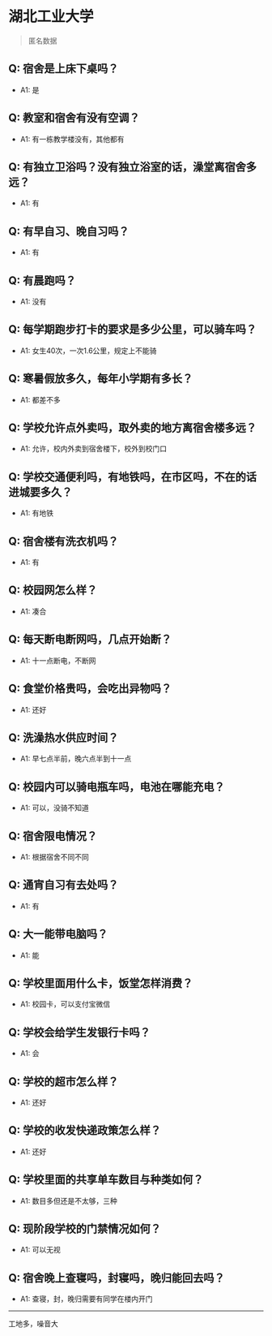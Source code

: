 # 湖北工业大学

> 匿名数据

## Q: 宿舍是上床下桌吗？

- A1: 是

## Q: 教室和宿舍有没有空调？

- A1: 有一栋教学楼没有，其他都有

## Q: 有独立卫浴吗？没有独立浴室的话，澡堂离宿舍多远？

- A1: 有

## Q: 有早自习、晚自习吗？

- A1: 有

## Q: 有晨跑吗？

- A1: 没有

## Q: 每学期跑步打卡的要求是多少公里，可以骑车吗？

- A1: 女生40次，一次1.6公里，规定上不能骑

## Q: 寒暑假放多久，每年小学期有多长？

- A1: 都差不多

## Q: 学校允许点外卖吗，取外卖的地方离宿舍楼多远？

- A1: 允许，校内外卖到宿舍楼下，校外到校门口

## Q: 学校交通便利吗，有地铁吗，在市区吗，不在的话进城要多久？

- A1: 有地铁

## Q: 宿舍楼有洗衣机吗？

- A1: 有

## Q: 校园网怎么样？

- A1: 凑合

## Q: 每天断电断网吗，几点开始断？

- A1: 十一点断电，不断网

## Q: 食堂价格贵吗，会吃出异物吗？

- A1: 还好

## Q: 洗澡热水供应时间？

- A1: 早七点半前，晚六点半到十一点

## Q: 校园内可以骑电瓶车吗，电池在哪能充电？

- A1: 可以，没骑不知道

## Q: 宿舍限电情况？

- A1: 根据宿舍不同不同

## Q: 通宵自习有去处吗？

- A1: 有

## Q: 大一能带电脑吗？

- A1: 能

## Q: 学校里面用什么卡，饭堂怎样消费？

- A1: 校园卡，可以支付宝微信

## Q: 学校会给学生发银行卡吗？

- A1: 会

## Q: 学校的超市怎么样？

- A1: 还好

## Q: 学校的收发快递政策怎么样？

- A1: 还好

## Q: 学校里面的共享单车数目与种类如何？

- A1: 数目多但还是不太够，三种

## Q: 现阶段学校的门禁情况如何？

- A1: 可以无视

## Q: 宿舍晚上查寝吗，封寝吗，晚归能回去吗？

- A1: 查寝，封，晚归需要有同学在楼内开门

***

工地多，噪音大